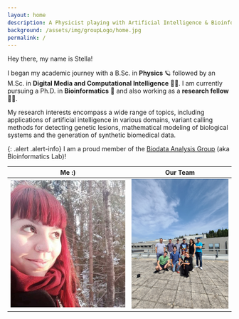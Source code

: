 ```yaml
---
layout: home
description: A Physicist playing with Artificial Intelligence & Bioinformatics
background: /assets/img/groupLogo/home.jpg
permalink: /
---
```



Hey there, my name is Stella! 
    
I began my academic journey with a B.Sc. in **Physics** 🪐 followed by an M.Sc. in **Digital Media and Computational Intelligence** 👩‍💻. I am currently pursuing a Ph.D. in **Bioinformatics** 🧬 and also working as a **research fellow** 👩‍🔬. 

My research interests encompass a wide range of topics, including applications of artificial intelligence in various domains, variant calling methods for detecting genetic lesions, mathematical modeling of biological systems and the generation of synthetic biomedical data.
    
{: .alert .alert-info}
I am a proud member of the [Biodata Analysis Group](https://biodataanalysisgroup.github.io/) (aka Bioinformatics Lab)!
    


Me :)            |  Our Team
:-------------------------:|:-------------------------:
<img src="/assets/img/team/sfragkoul.jpg" alt="Photo taken in Espoo, Finland" width="300"/>  |   <img src="/assets/img/team/team.jpg" alt="Photo taken in INAB@CERTH" width="250"/>
